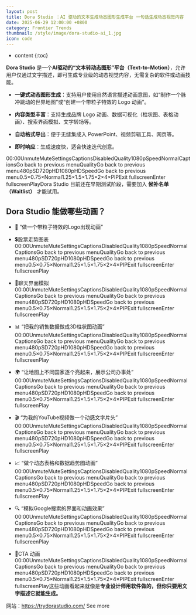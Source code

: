 ```yaml
---
layout: post
title: Dora Studio ：AI 驱动的文本生成动态图形生成平台 一句话生成动态视觉内容
date: 2025-06-29 12:00:00 +0800
category: Frontier Trends
thumbnail: /style/image/dora-studio-ai_1.jpg
icon: code
---
```

* content
{:toc}

**Dora Studio** 是一个**AI驱动的“文本转动态图形”平台（Text-to-Motion）**，允许用户仅通过文字描述，即可生成专业级的动态视觉内容，无需复杂的软件或动画技能。

- **一键式动态图形生成**：支持用户使用自然语言描述动画意图，如“制作一个脉冲跳动的世界地图”或“创建一个带粒子特效的 Logo 动画”。

- **内容类型丰富**：支持生成品牌 Logo 动画、数据可视化（柱状图、表格动画）、搜索界面模拟、文字转场等。

- **自动格式导出**：便于无缝集成入 PowerPoint、视频剪辑工具、网页等。

- **即时响应**：生成速度快，适合快速迭代创意。

00:00UnmuteMuteSettingsCaptionsDisabledQuality1080pSpeedNormalCaptionsGo back to previous menuQualityGo back to previous menu480pSD720pHD1080pHDSpeedGo back to previous menu0.5×0.75×Normal1.25×1.5×1.75×2×4×PIPExit fullscreenEnter fullscreenPlayDora Studio 目前还在早期测试阶段，需要加入 **候补名单（Waitlist）** 才能试用。

## Dora Studio 能做哪些动画？

- 🚀 “做一个带粒子特效的Logo出现动画”

- 💲股票走势图表
00:00UnmuteMuteSettingsCaptionsDisabledQuality1080pSpeedNormalCaptionsGo back to previous menuQualityGo back to previous menu480pSD720pHD1080pHDSpeedGo back to previous menu0.5×0.75×Normal1.25×1.5×1.75×2×4×PIPExit fullscreenEnter fullscreenPlay
- 💬聊天界面模拟
00:00UnmuteMuteSettingsCaptionsDisabledQuality1080pSpeedNormalCaptionsGo back to previous menuQualityGo back to previous menu480pSD720pHD1080pHDSpeedGo back to previous menu0.5×0.75×Normal1.25×1.5×1.75×2×4×PIPExit fullscreenEnter fullscreenPlay
- 📊 “把我的销售数据做成3D柱状图动画”
00:00UnmuteMuteSettingsCaptionsDisabledQuality1080pSpeedNormalCaptionsGo back to previous menuQualityGo back to previous menu480pSD720pHD1080pHDSpeedGo back to previous menu0.5×0.75×Normal1.25×1.5×1.75×2×4×PIPExit fullscreenEnter fullscreenPlay
- 🌍 “让地图上不同国家逐个亮起来，展示公司办事处”
00:00UnmuteMuteSettingsCaptionsDisabledQuality1080pSpeedNormalCaptionsGo back to previous menuQualityGo back to previous menu480pSD720pHD1080pHDSpeedGo back to previous menu0.5×0.75×Normal1.25×1.5×1.75×2×4×PIPExit fullscreenEnter fullscreenPlay
- 🎬 “为我的YouTube视频做一个动感文字片头”
00:00UnmuteMuteSettingsCaptionsDisabledQuality1080pSpeedNormalCaptionsGo back to previous menuQualityGo back to previous menu480pSD720pHD1080pHDSpeedGo back to previous menu0.5×0.75×Normal1.25×1.5×1.75×2×4×PIPExit fullscreenEnter fullscreenPlay
- 📈 “做个动态表格和数据趋势图动画”
00:00UnmuteMuteSettingsCaptionsDisabledQuality1080pSpeedNormalCaptionsGo back to previous menuQualityGo back to previous menu480pSD720pHD1080pHDSpeedGo back to previous menu0.5×0.75×Normal1.25×1.5×1.75×2×4×PIPExit fullscreenEnter fullscreenPlay
- 🔍 “模拟Google搜索的界面和动画效果”
00:00UnmuteMuteSettingsCaptionsDisabledQuality1080pSpeedNormalCaptionsGo back to previous menuQualityGo back to previous menu480pSD720pHD1080pHDSpeedGo back to previous menu0.5×0.75×Normal1.25×1.5×1.75×2×4×PIPExit fullscreenEnter fullscreenPlay
- 💯CTA 动画
00:00UnmuteMuteSettingsCaptionsDisabledQuality1080pSpeedNormalCaptionsGo back to previous menuQualityGo back to previous menu480pSD720pHD1080pHDSpeedGo back to previous menu0.5×0.75×Normal1.25×1.5×1.75×2×4×PIPExit fullscreenEnter fullscreenPlay这些动画看起来就像是**专业设计师用软件做的，但你只要用文字描述它就能生成。**

网站：https://trydorastudio.com/
See more